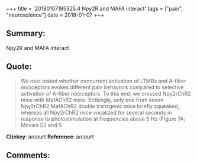 +++
title = '20180107195325.4 Npy2R and MAFA interact'
tags = ["pain", "neuroscience"]
date = 2018-01-07
+++

## Summary:
 Npy2R and MAFA interact


## Quote:
>We next tested whether concurrent activation of LTMRs and A-fiber nociceptors evokes different pain behaviors compared to selective activation of A-fiber nociceptors. To this end, we crossed Npy2rChR2 mice with MafAChR2 mice. Strikingly, only one from seven Npy2rChR2;MafAChR2 double transgenic mice briefly squeaked, whereas all Npy2rChR2 mice vocalized for several seconds in response to photostimulation at frequencies above 5 Hz (Figure 7A; Movies S2 and S

**Citekey**: arcourt
**Reference**: arcourt

## Comments: